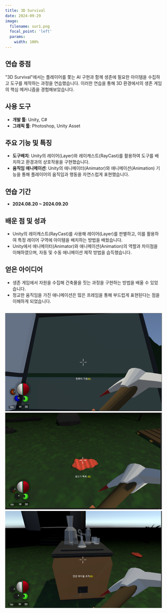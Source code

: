 ```yaml
---
title: 3D Survival
date: 2024-09-29
image:
  filename: sur1.png
  focal_point: 'left'
  params:
    width: 100%
---
```


## 연습 중점
"3D Survival"에서는 플레이어를 쫓는 AI 구현과 함께 생존에 필요한 아이템을 수집하고 도구를 제작하는 과정을 연습했습니다. 이러한 연습을 통해 3D 환경에서의 생존 게임의 핵심 메커니즘을 경험해보았습니다.

## 사용 도구
- **개발 툴**: Unity, C#
- **그래픽 툴**: Photoshop, Unity Asset

## 주요 기능 및 특징
- **도구배치**: Unity의 레이어(Layer)와 레이캐스트(RayCast)를 활용하여 도구를 배치하고 환경과의 상호작용을 구현했습니다.
- **움직임 애니메이션**: Unity의 애니메이터(Animator)와 애니메이션(Animation) 기능을 통해 플레이어의 움직임과 행동을 자연스럽게 표현했습니다.

## 연습 기간
- **2024.08.20 ~ 2024.09.20**

## 배운 점 및 성과
- Unity의 레이캐스트(RayCast)를 사용해 레이어(Layer)를 판별하고, 이를 활용하여 특정 레이어 구역에 아이템을 배치하는 방법을 배웠습니다.
- Unity에서 애니메이터(Animator)와 애니메이션(Animation)의 역할과 차이점을 이해하였으며, 자동 및 수동 애니메이션 제작 방법을 습득했습니다.

## 얻은 아이디어
- 생존 게임에서 자원을 수집해 건축물을 짓는 과정을 구현하는 방법을 배울 수 있었습니다.
- 정교한 움직임을 가진 애니메이션은 많은 프레임을 통해 부드럽게 표현된다는 점을 이해하게 되었습니다.

![](sur2.png)
![](sur3.png)
![](sur4.png)
---
